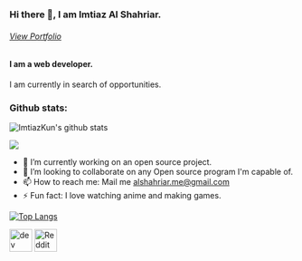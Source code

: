 
### Hi there 👋, I am Imtiaz Al Shahriar.
###### [View Portfolio](https://imtiazkun.github.io/-/)
#### I am a web developer.
I am currently in search of opportunities.

### Github stats:
![ImtiazKun's github stats](https://github-readme-stats.vercel.app/api?username=ImtiazKun&show_icons=true&theme=dracula)

![](https://komarev.com/ghpvc/?username=imtiazkun)

- 🔭 I’m currently working on an open source project. 
- 👯 I’m looking to collaborate on any Open source program I'm capable of. 
- 📫 How to reach me: Mail me alshahriar.me@gmail.com 
- ⚡ Fun fact: I love watching anime and making games. 

[![Top Langs](https://github-readme-stats.vercel.app/api/top-langs/?username=imtiazkun&show_icons=true&theme=radical)](https://github.com/anuraghazra/github-readme-stats)

[<img src='https://cdn.jsdelivr.net/npm/simple-icons@3.0.1/icons/dev-dot-to.svg' alt='dev' height='40'>](https://dev.to/ImtiazKun)  [<img src='https://cdn.jsdelivr.net/npm/simple-icons@3.0.1/icons/reddit.svg' alt='Reddit' height='40'>](https://www.reddit.com/user/sublimeDawn)  
